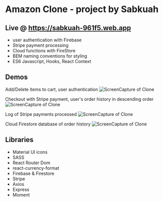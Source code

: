 # Amazon Clone - project by Sabkuah

## Live @ https://sabkuah-961f5.web.app

- user authentication with Firebase
- Stripe payment processing
- Cloud functions with FireStore
- BEM naming conventions for styling
- ES6 Javascript, Hooks, React Context

## Demos

Add/Delete items to cart, user authentication
![ScreenCapture of Clone](amazon-1.gif)

Checkout with Stripe payment, user's order history in descending order
![ScreenCapture of Clone](amazon-2.gif)

Log of Stripe payments processed
![ScreenCapture of Clone](amazon-3.png)

Cloud Firestore database of order history
![ScreenCapture of Clone](amazon-4.png)

## Libraries

- Material UI icons
- SASS
- React Router Dom
- react-currency-format
- Firebase & Firestore
- Stripe
- Axios
- Express
- Moment
